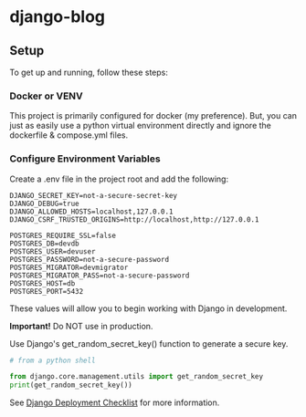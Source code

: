 # django-blog

## Setup

To get up and running, follow these steps:

### Docker or VENV

This project is primarily configured for docker (my preference). But, you can 
just as easily use a python virtual environment directly and ignore the 
dockerfile & compose.yml files.

### Configure Environment Variables

Create a .env file in the project root and add the following:

```text
DJANGO_SECRET_KEY=not-a-secure-secret-key
DJANGO_DEBUG=true
DJANGO_ALLOWED_HOSTS=localhost,127.0.0.1
DJANGO_CSRF_TRUSTED_ORIGINS=http://localhost,http://127.0.0.1

POSTGRES_REQUIRE_SSL=false
POSTGRES_DB=devdb
POSTGRES_USER=devuser
POSTGRES_PASSWORD=not-a-secure-password
POSTGRES_MIGRATOR=devmigrator
POSTGRES_MIGRATOR_PASS=not-a-secure-password
POSTGRES_HOST=db
POSTGRES_PORT=5432
```

These values will allow you to begin working with Django in development.

**Important!** Do NOT use in production.

Use Django's get_random_secret_key() function to generate a secure key.

```python
# from a python shell

from django.core.management.utils import get_random_secret_key
print(get_random_secret_key())
```

See [Django Deployment Checklist](https://docs.djangoproject.com/en/5.1/howto/deployment/checklist/#) 
for more information.
